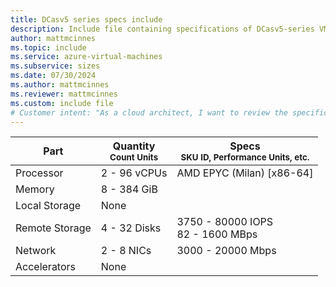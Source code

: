 ```yaml
---
title: DCasv5 series specs include
description: Include file containing specifications of DCasv5-series VM sizes.
author: mattmcinnes
ms.topic: include
ms.service: azure-virtual-machines
ms.subservice: sizes
ms.date: 07/30/2024
ms.author: mattmcinnes
ms.reviewer: mattmcinnes
ms.custom: include file
# Customer intent: "As a cloud architect, I want to review the specifications of the DCasv5 series VM sizes so that I can select the most suitable configuration for my application's performance and resource requirements."
---
```

| Part | Quantity <br><sup>Count Units | Specs <br><sup>SKU ID, Performance Units, etc.  |
|---|---|---|
| Processor      | 2 - 96 vCPUs       | AMD EPYC (Milan) [x86-64]                               |
| Memory         | 8 - 384 GiB          |                                  |
| Local Storage  | None           |                                |
| Remote Storage | 4 - 32 Disks    | 3750 - 80000 IOPS <br>82 - 1600 MBps   |
| Network        | 2 - 8 NICs          | 3000 - 20000 Mbps                          |
| Accelerators   | None              |                                   |
